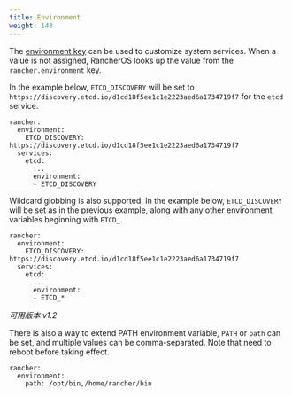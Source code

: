 ```yaml
---
title: Environment
weight: 143
---
```


The [environment key](https://docs.docker.com/compose/yml/#environment) can be used to customize system services. When a value is not assigned, RancherOS looks up the value from the `rancher.environment` key.

In the example below, `ETCD_DISCOVERY` will be set to `https://discovery.etcd.io/d1cd18f5ee1c1e2223aed6a1734719f7` for the `etcd` service.

```
rancher:
  environment:
    ETCD_DISCOVERY: https://discovery.etcd.io/d1cd18f5ee1c1e2223aed6a1734719f7
  services:
    etcd:
      ...
      environment:
      - ETCD_DISCOVERY
```

Wildcard globbing is also supported. In the example below, `ETCD_DISCOVERY` will be set as in the previous example, along with any other environment variables beginning with `ETCD_`.

```
rancher:
  environment:
    ETCD_DISCOVERY: https://discovery.etcd.io/d1cd18f5ee1c1e2223aed6a1734719f7
  services:
    etcd:
      ...
      environment:
      - ETCD_*
```

_可用版本 v1.2_

There is also a way to extend PATH environment variable, `PATH` or `path` can be set, and multiple values can be comma-separated. Note that need to reboot before taking effect.

```
rancher:
  environment:
    path: /opt/bin,/home/rancher/bin
```
